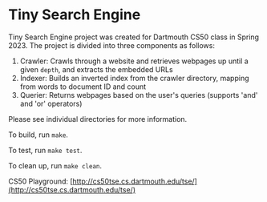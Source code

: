 # Tiny Search Engine

Tiny Search Engine project was created for Dartmouth CS50 class in Spring 2023. The project is divided into three components as follows:
1. Crawler: Crawls through a website and retrieves webpages up until a given `depth`, and extracts the embedded URLs
2. Indexer: Builds an inverted index from the crawler directory, mapping from words to document ID and count
3. Querier: Returns webpages based on the user's queries (supports 'and' and 'or' operators)

Please see individual directories for more information.

To build, run `make`.

To test, run `make test`.

To clean up, run `make clean`.

CS50 Playground: [http://cs50tse.cs.dartmouth.edu/tse/](http://cs50tse.cs.dartmouth.edu/tse/)
